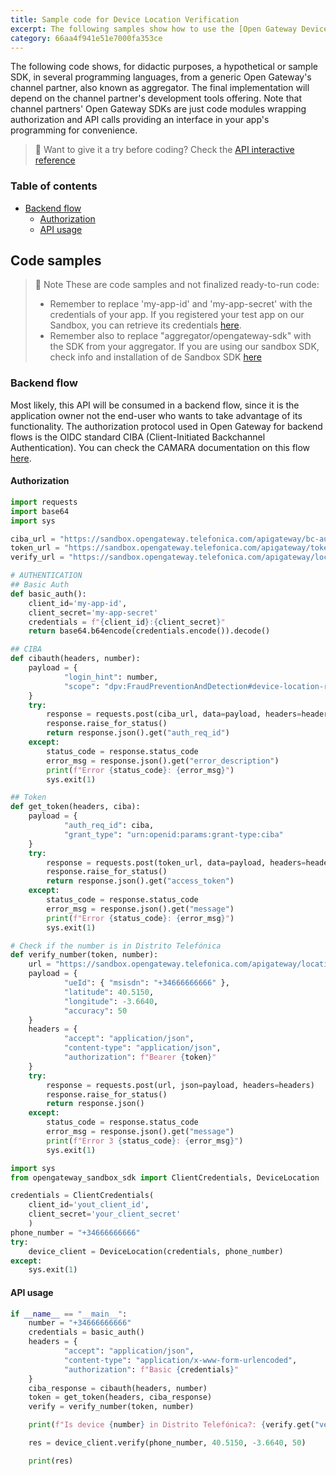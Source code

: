 ```yaml
---
title: Sample code for Device Location Verification
excerpt: The following samples show how to use the [Open Gateway Device Location Verifiaction API](https://opengateway.telefonica.com/en/apis/device-status), 
category: 66aa4f941e51e7000fa353ce
---
```


The following code shows, for didactic purposes, a hypothetical or sample SDK, in several programming languages, from a generic Open Gateway's channel partner, also known as aggregator. The final implementation will depend on the channel partner's development tools offering. Note that channel partners' Open Gateway SDKs are just code modules wrapping authorization and API calls providing an interface in your app's programming for convenience.

> 📘 Want to give it a try before coding?
> Check the [API interactive reference](https://developers.opengateway.telefonica.com/reference/verifylocation-1)

### Table of contents
- [Backend flow](#backend-flow)
    - [Authorization](#authorization)
    - [API usage](#api-usage)

## Code samples

> 📘 Note
> These are code samples and not finalized ready-to-run code:
> - Remember to replace 'my-app-id' and 'my-app-secret' with the credentials of your app.
If you registered your test app on our Sandbox, you can retrieve its credentials [here](https://sandbox.opengateway.telefonica.com/my-apps). 
> - Remember also to replace "aggregator/opengateway-sdk" with the SDK from your aggregator.
If you are using our sandbox SDK, check info and installation of de Sandbox SDK [here](/docs/sdkreference)

### Backend flow

Most likely, this API will be consumed in a backend flow, since it is the application owner not the end-user who wants to take advantage of its functionality. The authorization protocol used in Open Gateway for backend flows is the OIDC standard CIBA (Client-Initiated Backchannel Authentication). You can check the CAMARA documentation on this flow [here](https://github.com/camaraproject/IdentityAndConsentManagement/blob/release-0.1.0/documentation/CAMARA-API-access-and-user-consent.md#ciba-flow-backend-flow).

#### Authorization

```python Sample HTTP using Python
import requests
import base64
import sys

ciba_url = "https://sandbox.opengateway.telefonica.com/apigateway/bc-authorize"
token_url = "https://sandbox.opengateway.telefonica.com/apigateway/token"
verify_url = "https://sandbox.opengateway.telefonica.com/apigateway/location/v0/verify"

# AUTHENTICATION
## Basic Auth
def basic_auth():
    client_id='my-app-id',
    client_secret='my-app-secret'
    credentials = f"{client_id}:{client_secret}"
    return base64.b64encode(credentials.encode()).decode()

## CIBA
def cibauth(headers, number):
    payload = {
            "login_hint": number,
            "scope": "dpv:FraudPreventionAndDetection#device-location-read"
    }
    try:
        response = requests.post(ciba_url, data=payload, headers=headers)
        response.raise_for_status()
        return response.json().get("auth_req_id")
    except:
        status_code = response.status_code
        error_msg = response.json().get("error_description")
        print(f"Error {status_code}: {error_msg}")
        sys.exit(1)

## Token
def get_token(headers, ciba):
    payload = {
            "auth_req_id": ciba,
            "grant_type": "urn:openid:params:grant-type:ciba"
    }
    try:
        response = requests.post(token_url, data=payload, headers=headers)
        response.raise_for_status()
        return response.json().get("access_token")
    except:
        status_code = response.status_code
        error_msg = response.json().get("message")
        print(f"Error {status_code}: {error_msg}")
        sys.exit(1)

# Check if the number is in Distrito Telefónica
def verify_number(token, number):
    url = "https://sandbox.opengateway.telefonica.com/apigateway/location/v0/verify"
    payload = {
            "ueId": { "msisdn": "+34666666666" },
            "latitude": 40.5150,
            "longitude": -3.6640,
            "accuracy": 50
    }
    headers = {
            "accept": "application/json",
            "content-type": "application/json",
            "authorization": f"Bearer {token}"
    }
    try:
        response = requests.post(url, json=payload, headers=headers)
        response.raise_for_status()
        return response.json()
    except:
        status_code = response.status_code
        error_msg = response.json().get("message")
        print(f"Error 3 {status_code}: {error_msg}")
        sys.exit(1)
```
```python Sample SDK for Python
import sys
from opengateway_sandbox_sdk import ClientCredentials, DeviceLocation

credentials = ClientCredentials(
    client_id='yout_client_id',
    client_secret='your_client_secret'
    )
phone_number = "+34666666666"
try:
    device_client = DeviceLocation(credentials, phone_number)
except:
    sys.exit(1)
```
#### API usage

```python Sample HTTP with Python
if __name__ == "__main__":
    number = "+34666666666"
    credentials = basic_auth()
    headers = {
            "accept": "application/json",
            "content-type": "application/x-www-form-urlencoded",
            "authorization": f"Basic {credentials}"
    }
    ciba_response = cibauth(headers, number)
    token = get_token(headers, ciba_response)
    verify = verify_number(token, number)

    print(f"Is device {number} in Distrito Telefónica?: {verify.get("verificationResult")}")
```
```python Sample SDK for Python
    res = device_client.verify(phone_number, 40.5150, -3.6640, 50)

    print(res)
```